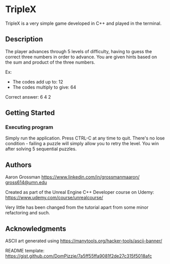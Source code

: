 # TripleX

TripleX is a very simple game developed in C++ and played in the terminal. 

## Description

The player advances through 5 levels of difficulty, having to guess the correct three numbers in order to advance.
You are given hints based on the sum and product of the three numbers.

Ex:
* The codes add up to: 12
* The codes multiply to give: 64

Correct answer: 6 4 2

## Getting Started

### Executing program

Simply run the application. Press CTRL-C at any time to quit.
There's no lose condition - failing a puzzle will simply allow you to retry the level.
You win after solving 5 sequential puzzles.

## Authors

Aaron Grossman
https://www.linkedin.com/in/grossmanmaaron/
gross614@umn.edu

Created as part of the Unreal Engine C++ Developer course on Udemy:
https://www.udemy.com/course/unrealcourse/

Very little has been changed from the tutorial apart from some minor refactoring and such.

## Acknowledgments

ASCII art generated using https://manytools.org/hacker-tools/ascii-banner/

README template: https://gist.github.com/DomPizzie/7a5ff55ffa9081f2de27c315f5018afc